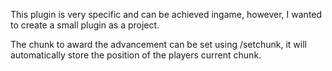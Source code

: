 This plugin is very specific and can be achieved ingame, however, I wanted to create a small plugin as a project.

The chunk to award the advancement can be set using /setchunk, it will automatically store the position of the players current chunk.
